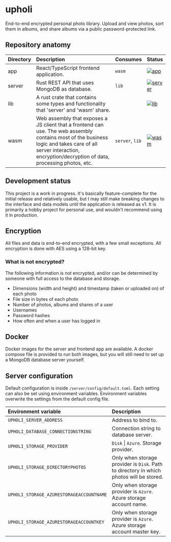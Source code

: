 # upholi
End-to-end encrypted personal photo library. Upload and view photos, sort them in albums, and share albums via a public password-protected link.

## Repository anatomy

| Directory | Description                                                                                                                                                                                                          | Consumes                | Status                                                                                                                                                    |
| :-------- | :------------------------------------------------------------------------------------------------------------------------------------------------------------------------------------------------------------------- | :---------------------- | :-------------------------------------------------------------------------------------------------------------------------------------------------------- |
| app       | React/TypeScript frontend application.                                                                                                                                                                               | ```wasm```              | [![app](https://github.com/eliefaart/upholi/actions/workflows/app.yml/badge.svg)](https://github.com/eliefaart/upholi/actions/workflows/app.yml)          |
| server    | Rust REST API that uses MongoDB as database.                                                                                                                                                                         | ```lib```               | [![server](https://github.com/eliefaart/upholi/actions/workflows/server.yml/badge.svg)](https://github.com/eliefaart/upholi/actions/workflows/server.yml) |
| lib       | A rust crate that contains some types and functionality that 'server' and 'wasm' share.                                                                                                                              |                         | [![lib](https://github.com/eliefaart/upholi/actions/workflows/lib.yml/badge.svg)](https://github.com/eliefaart/upholi/actions/workflows/lib.yml)          |
| wasm      | Web assembly that exposes a JS client that a frontend can use. The web assembly contains most of the business logic and takes care of all server interaction, encryption/decryption of data, processing photos, etc. | ```server```, ```lib``` | [![wasm](https://github.com/eliefaart/upholi/actions/workflows/wasm.yml/badge.svg)](https://github.com/eliefaart/upholi/actions/workflows/wasm.yml)       |

## Development status
This project is a work in progress. It's basically feature-complete for the initial release and relatively usable, but I may still make breaking changes to the interface and data models until the application is released as v1.
It is primarily a hobby project for personal use, and wouldn't recommend using it in production.

## Encryption
All files and data is end-to-end encrypted, with a few small exceptions. All encryption is done with AES using a 128-bit key.

### What is not encrypted?
The following information is not encrypted, and/or can be determined by someone with full access to the database and storage.
- Dimensions (width and height) and timestamp (taken or uploaded on) of each photo
- File size in bytes of each photo
- Number of photos, albums and shares of a user
- Usernames
- Password hashes
- How often and when a user has logged in

## Docker
Docker images for the server and frontend app are available. A docker compose file is provided to run both images, but you will still need to set up a MongoDB database server yourself.

## Server configuration
Default configuration is inside ```/server/config/default.toml```. Each setting can also be set using environment variables. Environment variables overwrite the settings from the default config file.

| Environment variable                     | Description                                                                                 |
| :--------------------------------------- | :------------------------------------------------------------------------------------------ |
| `UPHOLI_SERVER_ADDRESS`                  | Address to bind to.                                                                         |
| `UPHOLI_DATABASE_CONNECTIONSTRING`       | Connection string to database server.                                                       |
| `UPHOLI_STORAGE_PROVIDER`                | ```Disk``` \| ```Azure```. Storage provider.                                                |
| `UPHOLI_STORAGE_DIRECTORYPHOTOS`         | Only when storage provider is ```Disk```. Path to directory in which photos will be stored. |
| `UPHOLI_STORAGE_AZURESTORAGEACCOUNTNAME` | Only when storage provider is ```Azure```. Azure storage account name.                      |
| `UPHOLI_STORAGE_AZURESTORAGEACCOUNTKEY`  | Only when storage provider is ```Azure```. Azure storage account master key.                |
